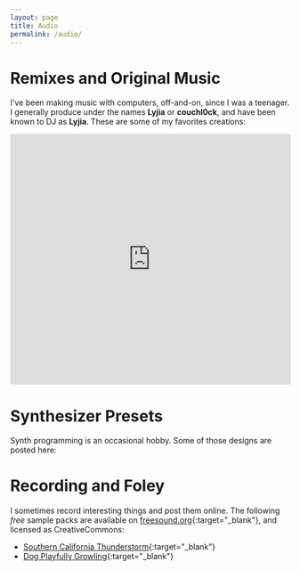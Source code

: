 ```yaml
---
layout: page
title: Audio
permalink: /audio/
---
```


# Remixes and Original Music

I've been making music with computers, off-and-on, since I was a teenager. I generally produce under the names **Lyjia** or **couchl0ck**, and have been known to DJ as **Lyjia**. These are some of my favorites creations:

<iframe width="100%" height="450" scrolling="no" frameborder="no" allow="autoplay" src="https://w.soundcloud.com/player/?url=https%3A//api.soundcloud.com/playlists/25167&color=%23ff5500&auto_play=false&hide_related=false&show_comments=true&show_user=true&show_reposts=false&show_teaser=true"></iframe>


# Synthesizer Presets

Synth programming is an occasional hobby. Some of those designs are posted here:

<div class="github-card" data-github="lyjia/lyjia-presets" data-width="400" data-height="" data-theme="default"></div>
<script src="//cdn.jsdelivr.net/github-cards/latest/widget.js"></script>


# Recording and Foley

I sometimes record interesting things and post them online. The following *free* sample packs are available on [freesound.org](https://freesound.org/people/tomc1985/){:target="_blank"}, and licensed as CreativeCommons:

* [Southern California Thunderstorm](https://freesound.org/people/tomc1985/packs/5534/){:target="_blank"}
* [Dog Playfully Growling](https://freesound.org/people/tomc1985/packs/5533/){:target="_blank"}
